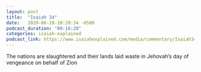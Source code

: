 ```yaml
---
layout: post
title:  "Isaiah 34"
date:   2020-06-28-10:20:34 -0500
podcast_duration: "00:16:28"
categories: isaiah-explained
podcast_link: https://www.isaiahexplained.com/media/commentary/Isaiah34.mp3
---
```

The nations are slaughtered and their lands laid waste in Jehovah’s day of vengeance on behalf of Zion
